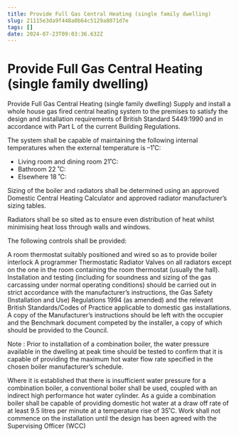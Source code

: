 ```yaml
---
title: Provide Full Gas Central Heating (single family dwelling)
slug: 21115e3da9f448a0b64c5129a8071d7e
tags: []
date: 2024-07-23T09:03:36.632Z
---
```


# Provide Full Gas Central Heating (single family dwelling)

Provide Full Gas Central Heating (single family dwelling)
Supply and install a whole house gas fired central heating system to the premises to satisfy the design and installation requirements of British Standard 5449:1990 and in accordance with Part L of the
current Building Regulations.

The system shall be capable of maintaining the following internal
temperatures when the external temperature is –1˚C:

- Living room and dining room 21˚C:
- Bathroom 22 ˚C:
- Elsewhere 18 ˚C:

Sizing of the boiler and radiators shall be determined using an approved Domestic Central Heating Calculator and approved radiator manufacturer’s sizing tables.

Radiators shall be so sited as to ensure even distribution of heat whilst minimising heat loss through walls and windows.

The following controls shall be provided:

A room thermostat suitably positioned
and wired so as to provide boiler
interlock
A programmer
Thermostatic Radiator Valves on all radiators except on the one in the
room containing the room thermostat (usually the hall).
Installation and testing (including for soundness and sizing of the gas carcassing under normal operating conditions) should be carried out in strict accordance with the manufacturer’s instructions, the Gas Safety
(Installation and Use) Regulations 1994 (as amended) and the relevant British Standards/Codes of Practice applicable to domestic gas installations. A copy of the Manufacturer’s instructions
should be left with the occupier and the Benchmark document competed by
the installer, a copy of which should be provided to the Council.

Note : Prior to installation of a combination boiler, the water pressure
available in the dwelling at peak time should be tested to confirm that it is capable of providing the maximum hot water flow rate specified in the chosen boiler manufacturer’s schedule.

Where it is established that there is insufficient water pressure for a
combination boiler, a conventional boiler shall be used, coupled with an indirect high performance hot water cylinder. As a guide a combination boiler shall be capable of providing domestic hot water at a draw off rate of at least 9.5 litres per minute at a temperature rise of 35˚C.
Work shall not commence on the installation until the design has been agreed with the Supervising Officer (WCC)
